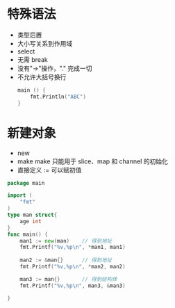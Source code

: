 # 特殊语法
- 类型后置
- 大小写关系到作用域
- select
- 无需 break
- 没有"->"操作，"." 完成一切
- 不允许大括号换行
    ```go
    main () {
        fmt.Println("ABC")
    }

    ```

# 新建对象

- new
- make  make 只能用于 slice、map 和 channel 的初始化
- 直接定义 := 可以赋初值

```go
package main

import (
	"fmt"
)
type man struct{
	age int
}
func main() {
	man1 := new(man)    // 得到地址
	fmt.Printf("%v,%p\n", *man1, man1)
    
	man2 := &man{}      // 得到地址
	fmt.Printf("%v,%p\n", *man2, man2)

	man3 := man{}       // 得到结构体
	fmt.Printf("%v,%p\n", man3, &man3)

}

```

